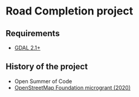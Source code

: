 # Road Completion project

## Requirements

- [GDAL 2.1+](https://gdal.org/)

## History of the project

- Open Summer of Code
- [OpenStreetMap Foundation microgrant (2020)](https://wiki.openstreetmap.org/wiki/Microgrants/Microgrants_2020/Proposal/Road_Completion_project)
